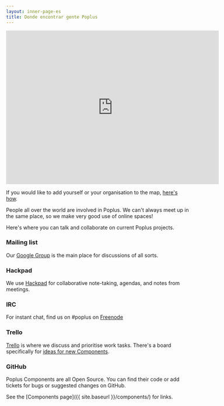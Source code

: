 ```yaml
---
layout: inner-page-es
title: Donde encontrar gente Poplus
---
```


<iframe src="https://mapsengine.google.com/map/u/0/embed?mid=zIRpJTfhUk3U.kz3_0IC6HoQ4" frameborder="0" height="420" width="583"></iframe>

If you would like to add yourself or your organisation to the map, [here's how](https://github.com/ciudadanointeligente/home-poplus/wiki).

People all over the world are involved in Poplus. We can't always meet up in the same place, so we make very good use of online spaces!

Here's where you can talk and collaborate on current Poplus projects.

### Mailing list

Our [Google Group](https://groups.google.com/forum/#!forum/poplus) is the main place for discussions of all sorts.

### Hackpad

We use [Hackpad](https://popluscon.hackpad.com/) for collaborative note-taking, agendas, and notes from meetings.

### IRC

For instant chat, find us on #poplus on [Freenode](https://webchat.freenode.net/)

### Trello

[Trello](https://trello.com) is where we discuss and prioritise work tasks. There's a board specifically for [ideas for new Components](https://trello.com/b/5gGF4xrJ/ideas-for-new-poplus-components).

### GitHub

Poplus Components are all Open Source. You can find their code or add tickets for bugs or suggested changes on GitHub.

See the [Components page]({{ site.baseurl }}/components/) for links.
